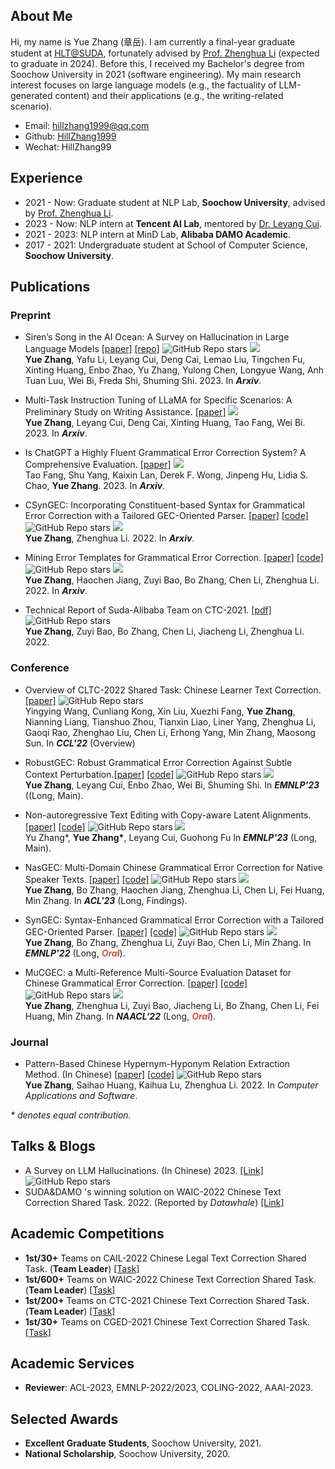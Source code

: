 ## About Me

Hi, my name is Yue Zhang (章岳). I am currently a final-year graduate student at [HLT@SUDA](http://hlt.suda.edu.cn), fortunately advised by [Prof. Zhenghua Li](http://hlt.suda.edu.cn/~zhli) (expected to graduate in 2024). 
Before this, I received my Bachelor's degree from Soochow University in 2021 (software engineering).
My main research interest focuses on large language models (e.g., the factuality of LLM-generated content) and their applications (e.g., the writing-related scenario).

<!-- 
<i style="color:#e74d3c">I am actively looking for a Ph.D. position in 2024 Fall. Feel free to contact me if you are interested!</i>  
-->

+ Email: [hillzhang1999@qq.com](mailto:hillzhang1999@qq.com)
+ Github: [HillZhang1999](https://github.com/HillZhang1999)
+ Wechat: HillZhang99

## Experience

+ 2021 - Now: Graduate student at NLP Lab, **Soochow University**, advised by [Prof. Zhenghua Li](http://hlt.suda.edu.cn/~zhli).
+ 2023 - Now: NLP intern at **Tencent AI Lab**, mentored by [Dr. Leyang Cui](https://nealcly.github.io/).
+ 2021 - 2023: NLP intern at MinD Lab, **Alibaba DAMO Academic**.
+ 2017 - 2021: Undergraduate student at School of Computer Science, **Soochow University**.


## Publications
### Preprint
* Siren’s Song in the AI Ocean: A Survey on Hallucination in Large Language Models [[paper]](https://arxiv.org/abs/2309.01219) [[repo]](https://github.com/HillZhang1999/llm-hallucination-survey) <img alt="GitHub Repo stars" src="https://img.shields.io/github/stars/hillzhang1999/llm-hallucination-survey?style=social"> [![](https://img.shields.io/badge/dynamic/json?label=citation&query=citationCount&url=https://api.semanticscholar.org/graph/v1/paper/669441cb46666036f663f19def44bec2a838a518?fields=citationCount)](https://www.semanticscholar.org/paper/669441cb46666036f663f19def44bec2a838a518)<br> 
**Yue Zhang**, Yafu Li, Leyang Cui, Deng Cai, Lemao Liu, Tingchen Fu, Xinting Huang, Enbo Zhao, Yu Zhang, Yulong Chen, Longyue Wang, Anh Tuan Luu, Wei Bi, Freda Shi, Shuming Shi. 2023. In **_Arxiv_**.
  
* Multi-Task Instruction Tuning of LLaMA for Specific Scenarios: A Preliminary Study on Writing Assistance. [[paper]](https://arxiv.org/abs/2305.13225) [![](https://img.shields.io/badge/dynamic/json?label=citation&query=citationCount&url=https://api.semanticscholar.org/graph/v1/paper/a6df4b0c0cee5865a29bb7b9d4d424821de0681f?fields=citationCount)](https://www.semanticscholar.org/paper/a6df4b0c0cee5865a29bb7b9d4d424821de0681f)<br> 
**Yue Zhang**, Leyang Cui, Deng Cai, Xinting Huang, Tao Fang, Wei Bi. 2023. In **_Arxiv_**.

* Is ChatGPT a Highly Fluent Grammatical Error Correction System? A Comprehensive Evaluation. [[paper]](https://arxiv.org/abs/2304.01746) [![](https://img.shields.io/badge/dynamic/json?label=citation&query=citationCount&url=https://api.semanticscholar.org/graph/v1/paper/93d6fa92d60938b5bd0e405e159832b91332f169?fields=citationCount)](https://www.semanticscholar.org/paper/93d6fa92d60938b5bd0e405e159832b91332f169)<br> 
Tao Fang, Shu Yang, Kaixin Lan, Derek F. Wong, Jinpeng Hu, Lidia S. Chao, **Yue Zhang**. 2023. In **_Arxiv_**.

* CSynGEC: Incorporating Constituent-based Syntax for Grammatical Error Correction with a Tailored GEC-Oriented Parser. [[paper]](https://arxiv.org/abs/2211.08158) [[code]](https://github.com/HillZhang1999/SynGEC) <img alt="GitHub Repo stars" src="https://img.shields.io/github/stars/hillzhang1999/syngec?style=social"> [![](https://img.shields.io/badge/dynamic/json?label=citation&query=citationCount&url=https://api.semanticscholar.org/graph/v1/paper/dcd535f10cb3fe5502fa65a4dfe5766f779c34f2?fields=citationCount)](https://www.semanticscholar.org/paper/dcd535f10cb3fe5502fa65a4dfe5766f779c34f2)<br> 
**Yue Zhang**, Zhenghua Li. 2022. In **_Arxiv_**. 

* Mining Error Templates for Grammatical Error Correction. [[paper]](https://arxiv.org/abs/2206.11569) [[code]](https://github.com/HillZhang1999/gec_error_template) <img alt="GitHub Repo stars" src="https://img.shields.io/github/stars/hillzhang1999/gec_error_template?style=social"> [![](https://img.shields.io/badge/dynamic/json?label=citation&query=citationCount&url=https://api.semanticscholar.org/graph/v1/paper/a4436ee59d7fb430a49fdc2d58f0a52b7a772f5b?fields=citationCount)](https://www.semanticscholar.org/paper/a4436ee59d7fb430a49fdc2d58f0a52b7a772f5b)<br> 
**Yue Zhang**, Haochen Jiang, Zuyi Bao, Bo Zhang, Chen Li, Zhenghua Li. 2022. In **_Arxiv_**. 

* Technical Report of Suda-Alibaba Team on CTC-2021. [[pdf]](https://github.com/HillZhang1999/CTC-Report/blob/main/Report.pdf) <img alt="GitHub Repo stars" src="https://img.shields.io/github/stars/hillzhang1999/ctc-report?style=social"> <br>
**Yue Zhang**, Zuyi Bao, Bo Zhang, Chen Li, Jiacheng Li, Zhenghua Li. 2022.

### Conference
* Overview of CLTC-2022 Shared Task: Chinese Learner Text Correction. [[paper]](https://blcuicall.org/CCL2022-CLTC/reports/cltc2022-overview.pdf) <img alt="GitHub Repo stars" src="https://img.shields.io/github/stars/blcuicall/CCL2022-CLTC?style=social"> <br>
Yingying Wang, Cunliang Kong, Xin Liu, Xuezhi Fang, **Yue Zhang**, Nianning Liang, Tianshuo Zhou, Tianxin Liao, Liner Yang, Zhenghua Li, Gaoqi Rao, Zhenghao Liu, Chen Li, Erhong Yang, Min Zhang, Maosong Sun. In **_CCL'22_** (Overview)

* RobustGEC: Robust Grammatical Error Correction Against Subtle Context Perturbation.[[paper]](https://arxiv.org/pdf/2310.07299.pdf) [[code]](https://github.com/HillZhang1999/RobustGEC) <img alt="GitHub Repo stars" src="https://img.shields.io/github/stars/hillzhang1999/robustgec?style=social"> [![](https://img.shields.io/badge/dynamic/json?label=citation&query=citationCount&url=https://api.semanticscholar.org/graph/v1/paper/d8396d638bd3dadab8da65d58505cc32271ca03b?fields=citationCount)](https://www.semanticscholar.org/paper/d8396d638bd3dadab8da65d58505cc32271ca03b)<br>
**Yue Zhang**, Leyang Cui, Enbo Zhao, Wei Bi, Shuming Shi. In **_EMNLP'23_** ((Long, Main).

* Non-autoregressive Text Editing with Copy-aware Latent Alignments. [[paper]](https://arxiv.org/pdf/2310.07821.pdf) [[code]](https://github.com/yzhangcs/ctc-copy) <img alt="GitHub Repo stars" src="https://img.shields.io/github/stars/yzhangcs/ctc-copy?style=social"> [![](https://img.shields.io/badge/dynamic/json?label=citation&query=citationCount&url=https://api.semanticscholar.org/graph/v1/paper/116277fd27c97d50bba2d8023d3c590c1ea8187b?fields=citationCount)](https://www.semanticscholar.org/paper/116277fd27c97d50bba2d8023d3c590c1ea8187b)<br>
Yu Zhang\*, **Yue Zhang\***, Leyang Cui, Guohong Fu In **_EMNLP'23_** (Long, Main).

* NasGEC: Multi-Domain Chinese Grammatical Error Correction for Native Speaker Texts. [[paper]](https://arxiv.org/pdf/2305.16023.pdf) [[code]](https://github.com/HillZhang1999/NaSGEC) <img alt="GitHub Repo stars" src="https://img.shields.io/github/stars/hillzhang1999/nasgec?style=social"> [![](https://img.shields.io/badge/dynamic/json?label=citation&query=citationCount&url=https://api.semanticscholar.org/graph/v1/paper/dd521a5f10275efbb2346e1265f7977f24880161?fields=citationCount)](https://www.semanticscholar.org/paper/dd521a5f10275efbb2346e1265f7977f24880161)<br>
**Yue Zhang**, Bo Zhang, Haochen Jiang, Zhenghua Li, Chen Li, Fei Huang, Min Zhang. In **_ACL'23_** (Long, Findings).

* SynGEC: Syntax-Enhanced Grammatical Error Correction with a Tailored GEC-Oriented Parser. [[paper]](https://arxiv.org/pdf/2210.12484.pdf) [[code]](https://github.com/HillZhang1999/SynGEC) <img alt="GitHub Repo stars" src="https://img.shields.io/github/stars/hillzhang1999/syngec?style=social"> [![](https://img.shields.io/badge/dynamic/json?label=citation&query=citationCount&url=https://api.semanticscholar.org/graph/v1/paper/73c852f073c2d1a3b55a8465d33ae212e4fd7d59?fields=citationCount)](https://www.semanticscholar.org/paper/73c852f073c2d1a3b55a8465d33ae212e4fd7d59)<br>
**Yue Zhang**, Bo Zhang, Zhenghua Li, Zuyi Bao, Chen Li, Min Zhang. In **_EMNLP'22_** (Long, <strong><i style="color:#e74d3c">_Oral_</i></strong>).

* MuCGEC: a Multi-Reference Multi-Source Evaluation Dataset for Chinese Grammatical Error Correction. [[paper]](https://arxiv.org/abs/2204.10994) [[code]](https://github.com/HillZhang1999/MuCGEC) <img alt="GitHub Repo stars" src="https://img.shields.io/github/stars/hillzhang1999/mucgec?style=social"> [![](https://img.shields.io/badge/dynamic/json?label=citation&query=citationCount&url=https://api.semanticscholar.org/graph/v1/paper/7733c1117fa243c92007b2a6d45137d94d7dce77?fields=citationCount)](https://www.semanticscholar.org/paper/7733c1117fa243c92007b2a6d45137d94d7dce77)<br>
**Yue Zhang**, Zhenghua Li, Zuyi Bao, Jiacheng Li, Bo Zhang, Chen Li, Fei Huang, Min Zhang. In **_NAACL‘22_** (Long, <strong><i style="color:#e74d3c">_Oral_</i></strong>).

### Journal

* Pattern-Based Chinese Hypernym-Hyponym Relation Extraction Method. (In Chinese) [[paper]](http://qikan.cqvip.com/Qikan/Article/Detail?id=7106411840) [[code]](https://github.com/HillZhang1999/Chinese-Hypernym-Hyponym-Relation-Extraction) <img alt="GitHub Repo stars" src="https://img.shields.io/github/stars/hillzhang1999/Chinese-Hypernym-Hyponym-Relation-Extraction?style=social"><br>
**Yue Zhang**, Saihao Huang, Kaihua Lu, Zhenghua Li. 2022. In _Computer Applications and Software_.

_* denotes equal contribution._

<!-- ## Projects:

* **MuCGEC**: New Chinese GEC datasets for Chinese learners and State-of-the-art CGEC models. [[Repo]](https://github.com/HillZhang1999/MuCGEC) <br> 
<img alt="GitHub Repo stars" src="https://img.shields.io/github/stars/hillzhang1999/mucgec?style=social"> -->


## Talks & Blogs
* A Survey on LLM Hallucinations. (In Chinese) 2023. [[Link]](https://zhuanlan.zhihu.com/p/642648601) <img alt="GitHub Repo stars" src="https://img.shields.io/github/stars/hillzhang1999/llm-hallucination-survey?style=social">
* SUDA&DAMO 's winning solution on WAIC-2022 Chinese Text Correction Shared Task. 2022. (Reported by _Datawhale_) [[Link]](https://mp.weixin.qq.com/s/bBJ58agJTlCxHhYrP35DNA)

## Academic Competitions

* **1st/30+** Teams on CAIL-2022 Chinese Legal Text Correction Shared Task. (**Team Leader**) [[Task]](http://cail.cipsc.org.cn/task2.html?raceID=2&cail_tag=2022)
* **1st/600+** Teams on WAIC-2022 Chinese Text Correction Shared Task. (**Team Leader**) [[Task]](https://aistudio.baidu.com/aistudio/competition/detail/404/0/introduction)
* **1st/200+** Teams on CTC-2021 Chinese Text Correction Shared Task. (**Team Leader**) [[Task]](https://github.com/destwang/CTC2021)
* **1st/30+** Teams on CGED-2021 Chinese Text Correction Shared Task. [[Task]](https://mp.weixin.qq.com/s?__biz=MzA3OTI3MjEzNg==&mid=2650930231&idx=1&sn=41f23728ecccbf773a737fd531075a96&chksm=84435d90b334d4868b0fbb6078ddc2fc07a35eb3cb94f4133179de8b16f8fb0f9248ae36a2cd&scene=27)

## Academic Services
* **Reviewer**: ACL-2023, EMNLP-2022/2023, COLING-2022, AAAI-2023.


## Selected Awards
* **Excellent Graduate Students**, Soochow University, 2021.
* **National Scholarship**, Soochow University, 2020.

